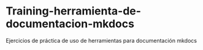 # Training-herramienta-de-documentacion-mkdocs
Ejercicios de práctica de uso de herramientas para documentación mkdocs
